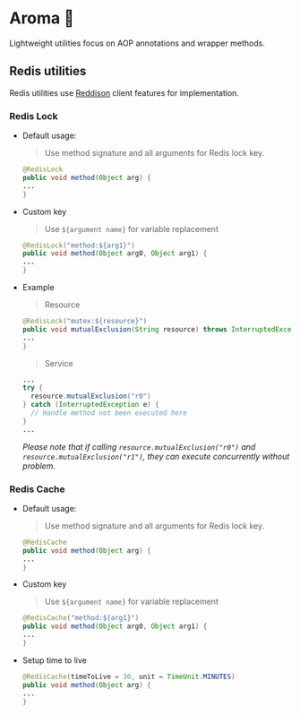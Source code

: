 # Aroma :herb:

Lightweight utilities focus on AOP annotations and wrapper methods.

## Redis utilities

Redis utilities use [Reddison](https://github.com/redisson/redisson) client features for implementation.

### Redis Lock

- Default usage:
  > Use method signature and all arguments for Redis lock key.
  ```java
  @RedisLock
  public void method(Object arg) {
  ...
  }
  ```
- Custom key
  > Use `${argument name}` for variable replacement
  ```java
  @RedisLock("method:${arg1}")
  public void method(Object arg0, Object arg1) {
  ...
  }
  ```
- Example</br>
  > Resource
  ```java
  @RedisLock("mutex:${resource}")
  public void mutualExclusion(String resource) throws InterruptedException {
  ...
  }
  ```
  
  > Service
  ```java
  ...
  try {
    resource.mutualExclusion("r0")
  } catch (InterruptedException e) {
    // Handle method not been executed here
  }  
  ...
  ```

  *Please note that if calling `resource.mutualExclusion("r0")` and `resource.mutualExclusion("r1")`,
  they can execute concurrently without problem.*

### Redis Cache

- Default usage:
  > Use method signature and all arguments for Redis lock key.
  ```java
  @RedisCache
  public void method(Object arg) {
  ...
  }
  ```
- Custom key
  > Use `${argument name}` for variable replacement
  ```java
  @RedisCache("method:${arg1}")
  public void method(Object arg0, Object arg1) {
  ...
  }
  ```
- Setup time to live
  ```java
  @RedisCache(timeToLive = 30, unit = TimeUnit.MINUTES)
  public void method(Object arg) {
  ...
  }
  ```